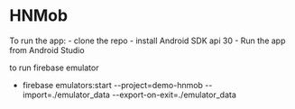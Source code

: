 # HNMob

To run the app:
    - clone the repo
    - install Android SDK api 30
    - Run the app from Android Studio

to run firebase emulator
 - firebase emulators:start --project=demo-hnmob --import=./emulator_data --export-on-exit=./emulator_data